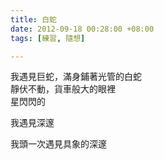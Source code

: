 ```yaml
---
title: 白蛇
date: 2012-09-18 00:28:00 +08:00
tags: [練習, 隨想]

---
```


  
  
  
我遇見巨蛇，滿身鋪著光管的白蛇  
靜伏不動，貨車般大的眼裡  
星閃閃的  
  
  
我遇見深邃  
  
我頭一次遇見具象的深邃  
  
  
